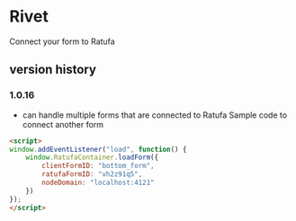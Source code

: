 # Rivet
Connect your form to Ratufa


## version history

### 1.0.16
* can handle multiple forms that are connected to Ratufa
Sample code to connect another form 
```html
<script>
window.addEventListener("load", function() {
    window.RatufaContainer.loadForm({
        clientFormID: "bottom_form",
        ratufaFormID: "vh2z91q5",
        nodeDomain: "localhost:4121"
    })
});
</script>
```